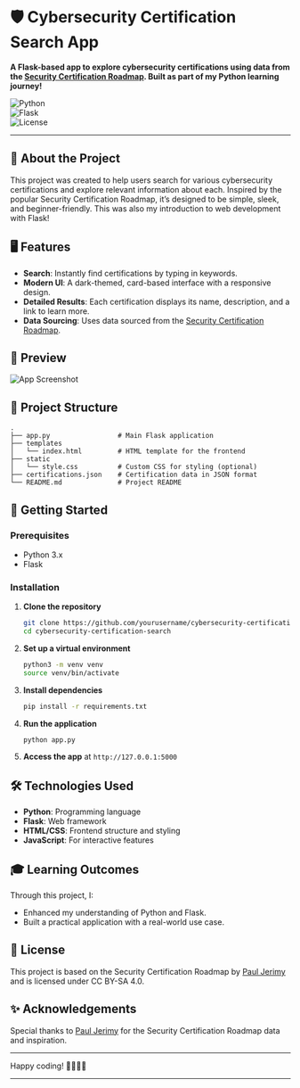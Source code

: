 # 🛡️ Cybersecurity Certification Search App

**A Flask-based app to explore cybersecurity certifications using data from the [Security Certification Roadmap](https://pauljerimy.com/security-certification-roadmap/). Built as part of my Python learning journey!**

![Python](https://img.shields.io/badge/Python-3.x-blue)  
![Flask](https://img.shields.io/badge/Flask-2.x-green)  
![License](https://img.shields.io/badge/license-CC%20BY--SA%204.0-lightgrey)

---

## 🚀 About the Project

This project was created to help users search for various cybersecurity certifications and explore relevant information about each. Inspired by the popular Security Certification Roadmap, it’s designed to be simple, sleek, and beginner-friendly. This was also my introduction to web development with Flask!

## 🖥️ Features

- **Search**: Instantly find certifications by typing in keywords.
- **Modern UI**: A dark-themed, card-based interface with a responsive design.
- **Detailed Results**: Each certification displays its name, description, and a link to learn more.
- **Data Sourcing**: Uses data sourced from the [Security Certification Roadmap](https://pauljerimy.com/security-certification-roadmap/).

## 🎨 Preview

![App Screenshot](path/to/your/screenshot.png)

## 📂 Project Structure

```plaintext
.
├── app.py                 # Main Flask application
├── templates
│   └── index.html         # HTML template for the frontend
├── static
│   └── style.css          # Custom CSS for styling (optional)
├── certifications.json    # Certification data in JSON format
└── README.md              # Project README
```

## 🚀 Getting Started

### Prerequisites

- Python 3.x
- Flask

### Installation

1. **Clone the repository**
   ```bash
   git clone https://github.com/yourusername/cybersecurity-certification-search.git
   cd cybersecurity-certification-search
   ```

2. **Set up a virtual environment**
   ```bash
   python3 -m venv venv
   source venv/bin/activate
   ```

3. **Install dependencies**
   ```bash
   pip install -r requirements.txt
   ```

4. **Run the application**
   ```bash
   python app.py
   ```

5. **Access the app** at `http://127.0.0.1:5000`

## 🛠️ Technologies Used

- **Python**: Programming language
- **Flask**: Web framework
- **HTML/CSS**: Frontend structure and styling
- **JavaScript**: For interactive features

## 🎓 Learning Outcomes

Through this project, I:
- Enhanced my understanding of Python and Flask.
- Built a practical application with a real-world use case.

## 📜 License

This project is based on the Security Certification Roadmap by [Paul Jerimy](https://pauljerimy.com/security-certification-roadmap/) and is licensed under CC BY-SA 4.0.

## ✨ Acknowledgements

Special thanks to [Paul Jerimy](https://pauljerimy.com/security-certification-roadmap/) for the Security Certification Roadmap data and inspiration.

---

Happy coding! 👨‍💻👩‍💻

---
